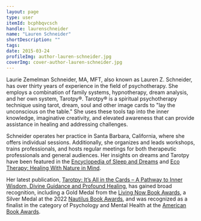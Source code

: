 ```yaml
---
layout: page
type: user
itemId: bcphbqvcsch
handle: laurenschneider
name: "Lauren Schneider"
shortDescription: ""
tags:
date: 2015-03-24
profileImg: author-lauren-schneider.jpg
coverImg: cover-author-lauren-schneider.jpg
---
```


Laurie Zemelman Schneider, MA, MFT, also known as Lauren Z. Schneider, has over thirty years of experience in the field of psychotherapy. She employs a combination of family systems, hypnotherapy, dream analysis, and her own system, Tarotpy®. Tarotpy® is a spiritual psychotherapy technique using tarot, dream, soul and other image cards to "lay the unconscious on the table." She uses these tools tap into the inner knowledge, imaginative creativity, and elevated awareness that can provide assistance in healing and addressing challenges.

Schneider operates her practice in Santa Barbara, California, where she offers individual sessions. Additionally, she organizes and leads workshops, trains professionals, and hosts regular meetings for both therapeutic professionals and general audiences. Her insights on dreams and Tarotpy have been featured in the [Encyclopedia of Sleep and Dreams](https://www.amazon.com/Encyclopedia-Sleep-Dreams-volumes-Evolution/dp/0313386641) and [Eco Therapy: Healing With Nature in Mind](https://www.amazon.com.au/Ecotherapy-Healing-Nature-Linda-Buzzell/dp/1578051614).

Her latest publication, [Tarotpy: It’s All in the Cards – A Pathway to Inner Wisdom, Divine Guidance and Profound Healing](https://www.amazon.com/Tarotpy-Pathway-Guidance-Profound-Healing/dp/1735934429), has gained broad recognition, including a Gold Medal from the [Living Now Book Awards](https://www.livingnowawards.com/), a Silver Medal at the 2022 [Nautilus Book Awards](https://www.nautilusbookawards.com/), and was recognized as a finalist in the category of Psychology and Mental Health at the [American Book Awards](https://en.wikipedia.org/wiki/American_Book_Awards).
